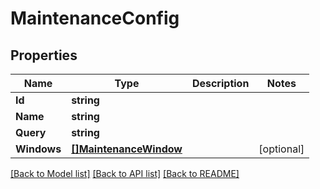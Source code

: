 # MaintenanceConfig

## Properties

Name | Type | Description | Notes
------------ | ------------- | ------------- | -------------
**Id** | **string** |  | 
**Name** | **string** |  | 
**Query** | **string** |  | 
**Windows** | [**[]MaintenanceWindow**](MaintenanceWindow.md) |  | [optional] 

[[Back to Model list]](../README.md#documentation-for-models) [[Back to API list]](../README.md#documentation-for-api-endpoints) [[Back to README]](../README.md)


